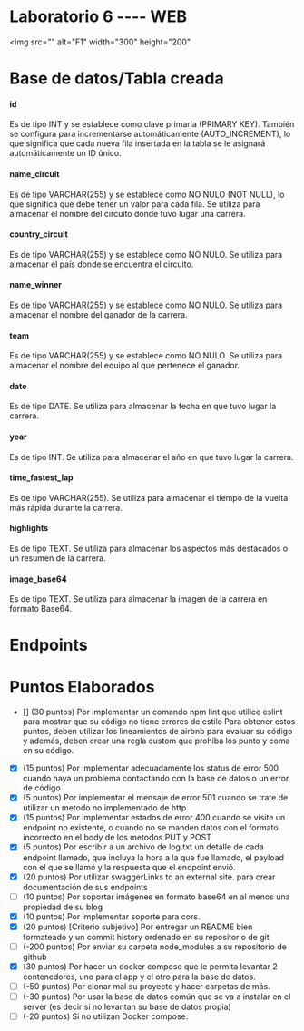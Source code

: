 # Laboratorio 6 ---- WEB
<img src="" alt="F1" width="300" height="200"
# Base de datos/Tabla creada 
<h4> id  </h4>
Es de tipo INT y se establece como clave primaria (PRIMARY KEY). También se configura para incrementarse automáticamente (AUTO_INCREMENT), lo que significa que cada nueva fila insertada en la tabla se le asignará automáticamente un ID único.
<h4> name_circuit </h4>
 Es de tipo VARCHAR(255) y se establece como NO NULO (NOT NULL), lo que significa que debe tener un valor para cada fila. Se utiliza para almacenar el nombre del circuito donde tuvo lugar una carrera.
<h4> country_circuit </h4>
Es de tipo VARCHAR(255) y se establece como NO NULO. Se utiliza para almacenar el país donde se encuentra el circuito.
<h4> name_winner </h4>
Es de tipo VARCHAR(255) y se establece como NO NULO. Se utiliza para almacenar el nombre del ganador de la carrera.
<h4> team </h4>
Es de tipo VARCHAR(255) y se establece como NO NULO. Se utiliza para almacenar el nombre del equipo al que pertenece el ganador.
<h4> date </h4>
Es de tipo DATE. Se utiliza para almacenar la fecha en que tuvo lugar la carrera.
<h4> year </h4>
Es de tipo INT. Se utiliza para almacenar el año en que tuvo lugar la carrera.
<h4> time_fastest_lap </h4>
Es de tipo VARCHAR(255). Se utiliza para almacenar el tiempo de la vuelta más rápida durante la carrera.
<h4> highlights </h4>
Es de tipo TEXT. Se utiliza para almacenar los aspectos más destacados o un resumen de la carrera.
<h4> image_base64 </h4>
Es de tipo TEXT. Se utiliza para almacenar la imagen de la carrera en formato Base64.

# Endpoints

# Puntos Elaborados
- [] (30 puntos) Por implementar un comando npm lint que utilice eslint para mostrar que su código no tiene errores de estilo
      Para obtener estos puntos, deben utilizar los lineamientos de airbnb para evaluar su código y además, deben crear una regla custom que prohíba los punto y coma en su código.
- [x] (15 puntos) Por implementar adecuadamente los status de error 500 cuando haya un problema contactando con la base de datos o un error de código
- [x] (5 puntos) Por implementar el mensaje de error 501 cuando se trate de utilizar un metodo no implementado de http
- [x] (15 puntos) Por implementar estados de error 400 cuando se visite un endpoint  no existente, o cuando no se manden datos con el formato incorrecto en el body de los metodos PUT y POST
- [x] (5 puntos) Por escribir a un archivo de log.txt un detalle de cada endpoint llamado, que incluya la hora a la que fue llamado, el payload con el que se llamó y la respuesta que el endpoint envió.
- [x] (20 puntos) Por utilizar swaggerLinks to an external site. para crear documentación de sus endpoints
- [ ] (10 puntos) Por soportar imágenes en formato base64 en al menos una propiedad de su blog
- [x] (10 puntos) Por implementar soporte para cors.
- [x] (20 puntos) [Criterio subjetivo] Por entregar un README bien formateado y un commit history ordenado en su repositorio de git
- [ ] (-200 puntos) Por enviar su carpeta node_modules a su repositorio de github
- [x] (30 puntos) Por hacer un docker compose que le permita levantar 2 contenedores, uno para el app y el otro para la base de datos.
- [ ] (-50 puntos) Por clonar mal su proyecto y hacer carpetas de más.
- [ ] (-30 puntos) Por usar la base de datos común que se va a instalar en el server (es decir si no levantan su base de datos propia)
- [ ] (-20 puntos) Si no utilizan Docker compose. 
